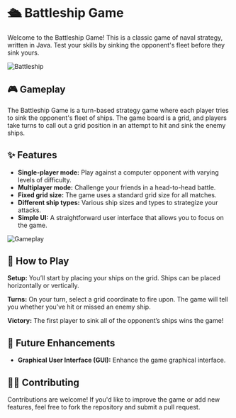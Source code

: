 # 🛳️ Battleship Game

Welcome to the Battleship Game! This is a classic game of naval strategy, written in Java. Test your skills by sinking the opponent's fleet before they sink yours.

![Battleship]([https://media.giphy.com/media/l2SpQZg1jjp2RQSOE/giphy.gif](https://media2.giphy.com/media/v1.Y2lkPTc5MGI3NjExYmRoZWUzMGJ6NnB5NGk4emN5dXdqMHFibmxreGNqZGU0dzE2dGhxNiZlcD12MV9pbnRlcm5hbF9naWZfYnlfaWQmY3Q9Zw/Q8m7U0XA3p5o39ZnTQ/giphy.webp))

## 🎮 Gameplay

The Battleship Game is a turn-based strategy game where each player tries to sink the opponent's fleet of ships. The game board is a grid, and players take turns to call out a grid position in an attempt to hit and sink the enemy ships.

## ✨ Features

- **Single-player mode:** Play against a computer opponent with varying levels of difficulty.
- **Multiplayer mode:** Challenge your friends in a head-to-head battle.
- **Fixed grid size:** The game uses a standard grid size for all matches.
- **Different ship types:** Various ship sizes and types to strategize your attacks.
- **Simple UI:** A straightforward user interface that allows you to focus on the game.

![Gameplay](https://media.giphy.com/media/xT0BKqhdlKCxCNsVTq/giphy.gif)

## 🧩 How to Play

**Setup:** You’ll start by placing your ships on the grid. Ships can be placed horizontally or vertically.

**Turns:** On your turn, select a grid coordinate to fire upon. The game will tell you whether you’ve hit or missed an enemy ship.

**Victory:** The first player to sink all of the opponent’s ships wins the game!

## 🚀 Future Enhancements

- **Graphical User Interface (GUI):** Enhance the game graphical interface.

## 🧑‍💻 Contributing

Contributions are welcome! If you'd like to improve the game or add new features, feel free to fork the repository and submit a pull request.


